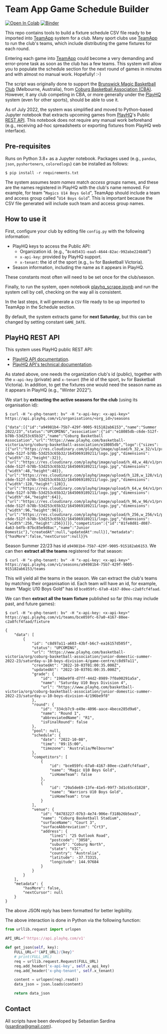 # Team App Game Schedule Builder

[![Open In Colab](https://colab.research.google.com/assets/colab-badge.svg)](https://colab.research.google.com/github/ssardina/tapp-fixture/blob/main/playhq_scrape.ipynb) [![Binder](https://mybinder.org/badge_logo.svg)](https://mybinder.org/v2/gh/ssardina/tapp-fixture/HEAD)

This repo contains tools to build a fixture schedule CSV file ready to be imported into [TeamApp](https://www.teamapp.com) system for a club. Many sport clubs use [TeamApp](https://www.teamapp.com) to run the club's teams, which include distributing the game fixtures for each round.

Entering each game into [TeamApp](https://www.teamapp.com) could become a very demanding and error-prone task as soon as the club has a few teams. This system will allow you to populate the schedule section for the next round of games in minutes and with almost no manual work. Hopefully! :-)

The script was originally done to support the [Brunswick Magic Basketball Club](https://www.brunswickmagic.com/) (Melbourne, Australia), from [Coburg Basketball Association (CBA)](https://coburgbasketball.org.au/). However, it any club competing in CBA, or more generally under the [PlayHQ](https://bv.playhq.com/) system (even for other sports), should be able to use it.

As of July 2022, the system was simplified and moved to Python-based Jupyter notebook that extracts upcoming games from [PlayHQ](https://bv.playhq.com/)'s Public [REST API](https://support.playhq.com/hc/en-au/sections/4405422358297-PlayHQ-APIs). This notebook does not require any manual work beforehand (e.g., receiving ad-hoc spreadsheets or exporting fixtures from PlayHQ web interface).

## Pre-requisites

Runs on Python 3.8+ as a Jupyter notebook. Packages used (e.g., `pandas`, `json`, `pyshorteners`, `coloredlogs`) can be installed as follows:

```shell
$ pip install -r requirements.txt
```

The system assumes _team names_ match _access groups_ names, and these are the names registered in PlayHQ with the club's name removed. For example, for team
"`Magics U14 Boys Gold`", TeamApp should include a team and access group called "`U14 Boys Gold`". This is important because the CSV file generated will include such team and access group names.

## How to use it

First, configure your club by editing file `config.py` with the following information:

- PlayHQ keys to access the Public API:
  - Organization id. (e.g., "`8c4d5431-eaa5-4644-82ac-992abe224b88`")
  - `x-api-key`: provided by PlayHQ support.
  - `x-tenant`: the id of the sport (e.g., `bv` for Basketball Victoria).
- Season information, including the name as it appears in PlayHQ.

These constants most often will need to be set once for the club/season.

Finally, to run the system, open notebook [playhq_scrape.ipynb](playhq_scrape.ipynb) and run the system cell by cell, checking on the way all is consistent.

In the last steps, it will generate a `CSV` file ready to be up imported to TeamApp in the Schedule section.

By default, the system extracts game for **next Saturday**, but this can be changed by setting constant `GAME_DATE`.

## PlayHQ REST API

This system uses PlayHQ public REST API:

- [PlayHQ API documentation](https://support.playhq.com/hc/en-au/sections/4405422358297-PlayHQ-APIs).
- [PlayHQ API's technical documentation](https://docs.playhq.com/tech).

As stated above, one needs the organization club's id (public), together with the `x-api-key` (private) and `x-tenant` (the id of the sport, `bv` for Basketball Victoria). In addition, to get the fixtures one would need the season name as it appears in PlayHQ (e.g., "Winter 2022").

We start by **extracting the active seasons for the club** (using its organisation id):

```shell
$ curl -H "x-phq-tenant: bv" -H "x-api-key: <x-api-key>" https://api.playhq.com/v1/organisations/<org_id>/seasons

{"data":[{"id":"a94981b4-75b7-429f-9005-915182ab6153","name":"Summer 2022/23","status":"UPCOMING","association":{"id":"e18085db-c6de-512f-b78b-53d253c65b32","name":"Coburg Basketball Association","url":"https://www.playhq.com/basketball-victoria/org/coburg-basketball-association/e18085db","logo":{"sizes":[{"url":"https://res.cloudinary.com/playhq/image/upload/h_32,w_32/v1/production/bv/e18085db-c6de-512f-b78b-53d253c65b32/1645069189211/logo.jpg","dimensions":{"width":32,"height":32}},{"url":"https://res.cloudinary.com/playhq/image/upload/h_48,w_48/v1/production/bv/e18085db-c6de-512f-b78b-53d253c65b32/1645069189211/logo.jpg","dimensions":{"width":48,"height":48}},{"url":"https://res.cloudinary.com/playhq/image/upload/h_128,w_128/v1/production/bv/e18085db-c6de-512f-b78b-53d253c65b32/1645069189211/logo.jpg","dimensions":{"width":128,"height":128}},{"url":"https://res.cloudinary.com/playhq/image/upload/h_64,w_64/v1/production/bv/e18085db-c6de-512f-b78b-53d253c65b32/1645069189211/logo.jpg","dimensions":{"width":64,"height":64}},{"url":"https://res.cloudinary.com/playhq/image/upload/h_96,w_96/v1/production/bv/e18085db-c6de-512f-b78b-53d253c65b32/1645069189211/logo.jpg","dimensions":{"width":96,"height":96}},{"url":"https://res.cloudinary.com/playhq/image/upload/h_256,w_256/v1/production/bv/e18085db-c6de-512f-b78b-53d253c65b32/1645069189211/logo.jpg","dimensions":{"width":256,"height":256}}]}},"competition":{"id":"81fe8d81-d087-4a63-b4fb-87bc85e9d8ac","name":"Junior Domestic"},"createdAt":null,"updatedAt":null}],"metadata":{"hasMore":false,"nextCursor":null}}%
```

Season Summer 22/23 has id `a94981b4-75b7-429f-9005-915182ab6153`. We can then **extract all the teams** registered for that season:

```shell
$ curl -H "x-phq-tenant: bv" -H "x-api-key: <x-api-key>" https://api.playhq.com/v1/seasons/a94981b4-75b7-429f-9005-915182ab6153/teams
```

This will yield all the teams in the season. We can extract the club's teams by matching their orgasnisation id. Each team will have an id, for example, team "Magic U10 Boys Gold" has id `bce059fc-67a0-4167-80ee-c2a8fcf4faad`. 

We can then **extract all the team fixture** published so far (this may include past, and future games):

```shell
$ curl -H "x-phq-tenant: bv" -H "x-api-key: <x-api-key>" https://api.playhq.com/v1/teams/bce059fc-67a0-4167-80ee-c2a8fcf4faad/fixture

{
    "data": [
        {
            "id": "c8d97a11-a603-43bf-b6c7-ea16157d505f",
            "status": "UPCOMING",
            "url": "https://www.playhq.com/basketball-victoria/org/coburg-basketball-association/junior-domestic-summer-2022-23/saturday-u-10-boys-division-4/game-centre/c8d97a11",
            "createdAt": "2022-10-03T01:00:35.000Z",
            "updatedAt": "2022-10-03T01:00:35.000Z",
            "grade": {
                "id": "196be9f8-d7ff-44d2-8989-7f0a90291a5a",
                "name": "Saturday U10 Boys Division 4",
                "url": "https://www.playhq.com/basketball-victoria/org/coburg-basketball-association/junior-domestic-summer-2022-23/saturday-u-10-boys-division-4/196be9f8"
            },
            "round": {
                "id": "334cb7c9-e49e-4096-aace-4bece285d9a6",
                "name": "Round 1",
                "abbreviatedName": "R1",
                "isFinalRound": false
            },
            "pool": null,
            "schedule": {
                "date": "2022-10-08",
                "time": "09:15:00",
                "timezone": "Australia/Melbourne"
            },
            "competitors": [
                {
                    "id": "bce059fc-67a0-4167-80ee-c2a8fcf4faad",
                    "name": "Magic U10 Boys Gold",
                    "isHomeTeam": false
                },
                {
                    "id": "29a5de69-13fe-41e5-99f7-3d1c65cd1828",
                    "name": "Warriors U10 Boys Gold",
                    "isHomeTeam": true
                }
            ],
            "venue": {
                "id": "84783227-07b3-4e74-906e-f318b26b5ea3",
                "name": "Coburg Basketball Stadium",
                "surfaceName": "Court 3",
                "surfaceAbbreviation": "Crt3",
                "address": {
                    "line1": "25 Outlook Road",
                    "postcode": "3058",
                    "suburb": "Coburg North",
                    "state": "VIC",
                    "country": "Australia",
                    "latitude": -37.73315,
                    "longitude": 144.97684
                }
            }
        }
    ],
    "metadata": {
        "hasMore": false,
        "nextCursor": null
    }
}
```

The above JSON reply has been formatted for better legibility.

The above interaction is done in Python via the following function:

```python
from urllib.request import urlopen

API_URL=f'https://api.playhq.com/v1'

def get_json(self, key):
    FULL_URL=f"{API_URL}/{key}"
    # print(FULL_URL)
    req = urllib.request.Request(FULL_URL)
    req.add_header('x-api-key', self.x_api_key)
    req.add_header('x-phq-tenant', self.x_tenant)

    content = urlopen(req).read()
    data_json = json.loads(content)

    return data_json
```





## Contact

All scripts have been developed by Sebastian Sardina (ssardina@gmail.com).

